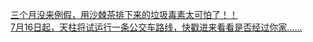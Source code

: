   
[三个月没来例假，用沙棘茶排下来的垃圾毒素太可怕了！！](http://www.dianyue.me/archives/068/je7opzq05qyduwr8/)  
[7月16日起，天柱将试运行一条公交车路线，快戳进来看看是否经过你家......](http://www.dianyue.me/archives/550/7cs34lv96848zd59/)